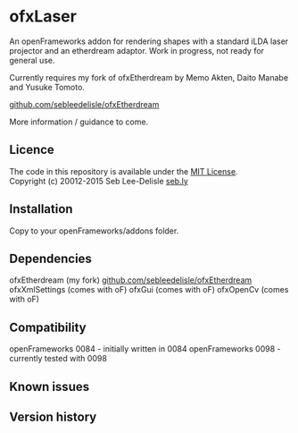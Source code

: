 ofxLaser
=========

An openFrameworks addon for rendering shapes with a standard iLDA laser projector and an etherdream adaptor. Work in progress, not ready for general use. 

Currently requires my fork of ofxEtherdream by Memo Akten, Daito Manabe and Yusuke Tomoto.

[github.com/sebleedelisle/ofxEtherdream](https://github.com/sebleedelisle/ofxEtherdream)

More information / guidance to come. 

Licence
-------
The code in this repository is available under the [MIT License](https://secure.wikimedia.org/wikipedia/en/wiki/Mit_license).  
Copyright (c) 20012-2015 Seb Lee-Delisle [seb.ly](http://seb.ly)

Installation
------------
Copy to your openFrameworks/addons folder.


Dependencies
------------
ofxEtherdream (my fork) [github.com/sebleedelisle/ofxEtherdream](https://github.com/sebleedelisle/ofxEtherdream)
ofxXmlSettings (comes with oF)
ofxGui (comes with oF)
ofxOpenCv (comes with oF)

Compatibility
------------
openFrameworks 0084 - initially written in 0084
openFrameworks 0098 - currently tested with 0098



Known issues
------------

Version history
------------

